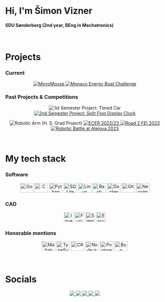 <h1>Hi, I'm Šimon Vizner</h1>
<h4>SDU Sønderborg (2nd year, BEng in Mechatronics)</h4>

</br>

<h1>Projects</h1>
<h3>Current</h3>
<p align="center">
  <a href="https://github.com/SDU-Robotics-Club" target="_blank">
    <img src="https://img.shields.io/badge/%F0%9F%90%80%20MicroMouse-grey?style=for-the-badge&logo=raspberrypi&logoColor=white" alt="MicroMouse" />
  </a>
  <a href="https://energyboatchallenge.com/" target="_blank">
    <img src="https://img.shields.io/badge/%F0%9F%9A%A4%20Monaco%20Energy%20Boat%20Challenge-darkgreen?style=for-the-badge&logo=leaflet&logoColor=white" alt="Monaco Energy Boat Challenge" />
  </a>
</p>

<h3>Past Projects & Competitions</h3>
<p align="center">
  <img src="https://img.shields.io/badge/1st%20Sem.%20Project%3A%20Timed%20Car-lightgrey?style=for-the-badge" alt="1st Semester Project: Timed Car" />
  <a href="https://github.com/vizn3r/spro2">
    <img src="https://img.shields.io/badge/2nd%20Sem.%20Project%3A%20Split%20Flop%20Display%20Clock-lightblue?style=for-the-badge" alt="2nd Semester Project: Split Flop Display Clock" />
  </a>
</p>
<p align="center">
  <img src="https://img.shields.io/badge/Robotic%20Arm%20(H.S%20Grad%20Project)-purple?style=for-the-badge" alt="Robotic Arm (H. S. Grad Project)" />
  <a href="https://ecer.pria.at/" target="_blank">
    <img src="https://img.shields.io/badge/ECER%202022%2F23-4th%2F2nd_place-blueviolet?style=for-the-badge" alt="ECER 2022/23" />
  </a>
  <a href="https://road2fei.sk/" target="_blank">
    <img src="https://img.shields.io/badge/Road%202%20FEI%202023-3rd_place-red?style=for-the-badge" alt="Road 2 FEI 2023" />
  </a>
  <a href="https://robotickybattle.sk/" target="_blank">
    <img src="https://img.shields.io/badge/Robotic%20Battle%20at%20Alejova%202023-5th_place-yellow?style=for-the-badge" alt="Robotic Battle at Alejova 2023" />
  </a>
</p>

</br>
<h1>My tech stack</h1>
<h3>Software</h3>
<p align="center">
  <img src="https://cdn.jsdelivr.net/gh/devicons/devicon@latest/icons/go/go-original-wordmark.svg" width="42" height="30" alt="Go"/>
  <img src="https://cdn.jsdelivr.net/gh/devicons/devicon@latest/icons/c/c-original.svg" width="42" height="30" alt="C"/>
  <img src="https://cdn.jsdelivr.net/gh/devicons/devicon@latest/icons/python/python-original.svg" width="42" height="30" alt="Python"/>
  <img src="https://cdn.jsdelivr.net/gh/devicons/devicon@latest/icons/sqlite/sqlite-original.svg" width="42" height="30" alt="SQLite"/>
  <img src="https://cdn.jsdelivr.net/gh/devicons/devicon@latest/icons/linux/linux-original.svg" width="42" height="30" alt="Linux"/>
  <img src="https://cdn.jsdelivr.net/gh/devicons/devicon@latest/icons/bash/bash-original.svg" width="42" height="30" alt="Bash"/>
  <img src="https://cdn.jsdelivr.net/gh/devicons/devicon@latest/icons/docker/docker-original.svg" width="42" height="30" alt="Docker"/>
  <img src="https://cdn.jsdelivr.net/gh/devicons/devicon@latest/icons/git/git-original.svg" width="42" height="30" alt="Git"/>
  <img src="https://cdn.jsdelivr.net/gh/devicons/devicon@latest/icons/vim/vim-original.svg" width="42" height="30" alt="Neovim"/>
</p>

<h3>CAD</h3>
<p align="center">
  <img src="https://damassets.autodesk.net/content/dam/autodesk/www/product-imagery/badge-75x75/simplified-badges/inventor-2023-simplified-badge-75x75.png" height="30" alt="Inventor"/>
  <img src="https://damassets.autodesk.net/content/dam/autodesk/www/product-imagery/badge-75x75/simplified-badges/fusion-360-2023-simplified-badge-75x75.png" height="30" alt="Fusion"/>
  <img src="https://images.sw.cdn.siemens.com/siemens-disw-assets/public/2KEnSD0JfWUmNS4DT82hus/en-US/siemens-xcelerator-narrow-90x62.png" height="30" alt="Siemens NX"/>
  <img src="https://easyeda.com/images/icons/footer-logo.svg?id=0ef56d0f819fc4e5e9d0" height="30" alt="EasyEDA"/>
</p>

<h3>Honorable mentions</h3>
<p align="center">
  <img src="https://cdn.jsdelivr.net/gh/devicons/devicon@latest/icons/matlab/matlab-original.svg" width="42" height="30" alt="Matlab"/>
  <img src="https://cdn.jsdelivr.net/gh/devicons/devicon@latest/icons/typescript/typescript-original.svg" width="42" height="30" alt="TypeScript"/>
  <img src="https://cdn.jsdelivr.net/gh/devicons/devicon@latest/icons/csharp/csharp-original.svg" width="42" height="30" alt="C#"/>
  <img src="https://cdn.jsdelivr.net/gh/devicons/devicon@latest/icons/nodejs/nodejs-original.svg" width="42" height="30" alt="Node.js"/>
  <img src="https://cdn.jsdelivr.net/gh/devicons/devicon@latest/icons/postgresql/postgresql-original.svg" width="42" height="30" alt="PostgreSQL"/>
  <img src="https://bun.sh/logo.svg" width="42" height="30" alt="Bun"/>
</p>

</br>

<h1>Socials</h1>
<p align="center">
  <a href="https://github.com/vizn3r" target="_blank">
    <img src="https://img.shields.io/badge/GitHub-vizn3r-181717?style=for-the-badge&logo=github" />
  </a>
  <a href="https://linkedin.com/in/simon-vizner" target="_blank">
    <img src="https://img.shields.io/badge/LinkedIn-simon--vizner-0A66C2?style=for-the-badge&logo=linkedin&logoColor=white" />
  </a>
  <a href="https://discord.com/users/828356379071741992" target="_blank">
    <img src="https://img.shields.io/badge/Discord-vizn3r-5865F2?style=for-the-badge&logo=discord&logoColor=white" />
  </a>
  <a href="https://instagram.com/vizn3r" target="_blank">
    <img src="https://img.shields.io/badge/Instagram-vizn3r-E4405F?style=for-the-badge&logo=instagram&logoColor=white" />
  </a>
  <a href="mailto:simon.vizner@gmail.com" target="_blank">
    <img src="https://img.shields.io/badge/Email-simon.vizner%40gmail.com-D14836?style=for-the-badge&logo=gmail&logoColor=white" />
  </a>
</p>
